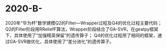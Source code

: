 # 2020-B-
2020年“华为杯”数学建模Q2的Filter—Wrapper过程及Q4的优化过程主要代码；
Q2的Filter阶段用RReliefF算法，Wrapper阶段结合了GA-SVR，在geatpy框架下，具体使用了“加强精英保留”的遗传算子；
Q4的优化过程用了相同的框架，通过GA-SVR做优化，具体使用了“差分进化”的遗传算子。

